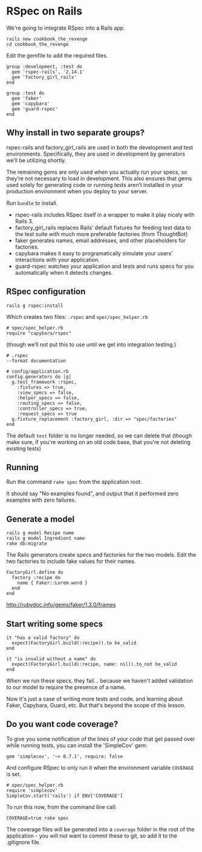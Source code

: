 # RSpec on Rails

We're going to integrate RSpec into a Rails app.

    rails new cookbook_the_revenge
    cd cookbook_the_revenge

Edit the gemfile to add the required files.

    group :development, :test do
      gem 'rspec-rails', '2.14.1'
      gem 'factory_girl_rails'
    end

    group :test do
      gem 'faker'
      gem 'capybara'
      gem 'guard-rspec'
    end

## Why install in two separate groups? 

rspec-rails and factory_girl_rails are used in both the development and test environments. Specifically, they are used in development by generators we’ll be utilizing shortly. 

The remaining gems are only used when you actually run your specs, so they’re not necessary to load in development. This also ensures that gems used solely for generating code or running tests aren’t installed in your production environment when you deploy to your server.

Run `bundle` to install.

* rspec-rails includes RSpec itself in a wrapper to make it play nicely with Rails 3.
* factory_girl_rails replaces Rails’ default fixtures for feeding test data to the test suite with much more preferable factories (from ThoughtBot)
* faker generates names, email addresses, and other placeholders for factories.
* capybara makes it easy to programatically simulate your users’ interactions with your application.
* guard-rspec watches your application and tests and runs specs for you automatically when it detects changes.


## RSpec configuration

    rails g rspec:install

Which creates two files: `.rspec` and `spec/spec_helper.rb`


    # spec/spec_helper.rb
    require "capybara/rspec"

(though we’ll not put this to use until we get into integration testing.)


    # .rspec
    --format documentation

    # config/application.rb
    config.generators do |g|
      g.test_framework :rspec,
        :fixtures => true,
        :view_specs => false,
        :helper_specs => false,
        :routing_specs => false,
        :controller_specs => true,
        :request_specs => true
      g.fixture_replacement :factory_girl, :dir => "spec/factories"
    end

The default `test` folder is no longer needed, so we can delete that (though make sure, if you're working on an old code base, that you're not deleting existing tests)


## Running

Run the command `rake spec` from the application root.

It should say "No examples found", and output that it performed zero examples with zero failures.


## Generate a model

    rails g model Recipe name
    rails g model Ingredient name
    rake db:migrate

The Rails generators create specs and factories for the two models. Edit the two factories to include fake values for their names.

    FactoryGirl.define do
      factory :recipe do
        name { Faker::Lorem.word }
      end
    end

http://rubydoc.info/gems/faker/1.3.0/frames


## Start writing some specs

    it "has a valid factory" do
      expect(FactoryGirl.build(:recipe)).to be_valid
    end

    it "is invalid without a name" do
      expect(FactoryGirl.build(:recipe, name: nil)).to_not be_valid
    end

When we run these specs, they fail... because we haven't added validation to our model to require the presence of a name.

Now it's just a case of writing more tests and code, and learning about Faker, Capybara, Guard, etc. But that's beyond the scope of this lesson.


## Do you want code coverage?

To give you some notification of the lines of your code that get passed over while running tests, you can install the 'SimpleCov' gem:

    gem 'simplecov', '~> 0.7.1', require: false

And configure RSpec to only run it when the environment variable `COVERAGE` is set.

    # spec/spec_helper.rb
    require 'simplecov'
    SimpleCov.start('rails') if ENV['COVERAGE']

To run this now, from the command line call:

    COVERAGE=true rake spec

The coverage files will be generated into a `coverage` folder in the root of the application - you will not want to commit these to git, so add it to the .gitignore file.




